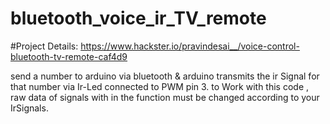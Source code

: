 # bluetooth_voice_ir_TV_remote
#Project Details: https://www.hackster.io/pravindesai__/voice-control-bluetooth-tv-remote-caf4d9 

  send a number to arduino via bluetooth & arduino transmits the ir Signal for 
  that number via Ir-Led connected to PWM pin 3.
  to Work with this code , raw data of signals with in the function must
  be changed according to your IrSignals.

